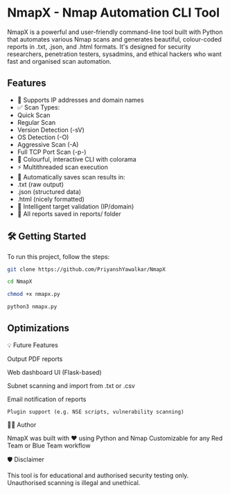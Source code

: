 
# NmapX - Nmap Automation CLI Tool

NmapX is a powerful and user-friendly command-line tool built with Python that automates various Nmap scans and generates beautiful, colour-coded reports in .txt, .json, and .html formats.
It's designed for security researchers, penetration testers, sysadmins, and ethical hackers who want fast and organised scan automation.





## Features

- 🎯 Supports IP addresses and domain names
- ✅ Scan Types:
- Quick Scan
- Regular Scan
- Version Detection (-sV)
- OS Detection (-O)
- Aggressive Scan (-A)
- Full TCP Port Scan (-p-)
- 🌈 Colourful, interactive CLI with colorama
- ⚡ Multithreaded scan execution
- 📁 Automatically saves scan results in:
- .txt (raw output)
- .json (structured data)
- .html (nicely formatted)
- 🧠 Intelligent target validation (IP/domain)
- 📂 All reports saved in reports/ folder


## 🛠️ Getting Started

To run this project, follow the steps:

```bash
git clone https://github.com/PriyanshYawalkar/NmapX

cd NmapX

chmod +x nmapx.py

python3 nmapx.py
```




## Optimizations

💡 Future Features

Output PDF reports

Web dashboard UI (Flask-based)

Subnet scanning and import from .txt or .csv

Email notification of reports

    Plugin support (e.g. NSE scripts, vulnerability scanning)


👨‍💻 Author

NmapX was built with ❤️ using Python and Nmap
Customizable for any Red Team or Blue Team workflow


🛡️ Disclaimer

This tool is for educational and authorised security testing only.
Unauthorised scanning is illegal and unethical.
